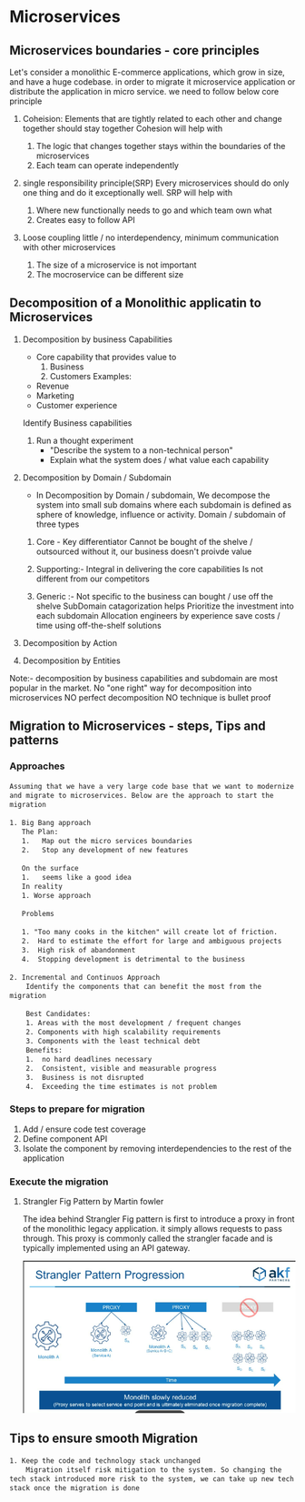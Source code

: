 # Microservices

## Microservices boundaries - core principles

Let's consider a monolithic E-commerce applications, which grow in size, and have a huge codebase. in order to migrate it microservice application or distribute the application in micro service. we need to follow below  core principle

1. Coheision: Elements that are tightly related to each other and change together should stay together
    Cohesion will help with
    1.  The logic that changes together stays within the boundaries of the microservices
    2.  Each team can operate independently

2. single responsibility principle(SRP)
    Every microservices should do only one thing and do it exceptionally well.
    SRP will help with
    1.  Where new functionally needs to go and which team own what
    2.  Creates easy to follow API

3. Loose coupling
    little / no interdependency, minimum communication with other microservices
    1. The size of a microservice is not important
    2. The mocroservice can be different size

## Decomposition of a Monolithic applicatin to Microservices

1.  Decomposition by business Capabilities
    * Core capability that provides value to 
        1. Business
        2. Customers 
    Examples:
    * Revenue
    * Marketing
    * Customer experience
    
    Identify Business capabilities
    1.  Run a thought experiment
        *   "Describe the system to a non-technical person"
        *   Explain what the system does / what value each capability

2.  Decomposition by Domain / Subdomain
    *  In Decomposition by Domain / subdomain, We decompose the system into small sub domains where each subdomain is defined as sphere of knowledge, influence or activity. 
    Domain / subdomain of three types
    1.  Core - Key differentiator
        Cannot be bought of the shelve / outsourced
        without it, our business doesn't proivde value
        
    2.  Supporting:-
        Integral in delivering the core capabilities
        Is not different from our competitors

    3.  Generic :-
        Not specific to the business
        can bought / use off the shelve
    SubDomain catagorization helps
        Prioritize the investment into each subdomain
        Allocation engineers by experience
        save costs / time using off-the-shelf solutions

3.  Decomposition by Action
4.  Decomposition by Entities

Note:-
 decomposition by business capabilities and subdomain are most popular in the market.
 No "one right" way for decomposition into microservices
 NO perfect decomposition
 NO technique is bullet proof

 ## Migration to Microservices - steps, Tips and patterns
    
 ### Approaches

    Assuming that we have a very large code base that we want to modernize and migrate to microservices. Below are the approach to start the migration

    1. Big Bang approach
       The Plan:
       1.   Map out the micro services boundaries
       2.   Stop any development of new features

       On the surface
       1.   seems like a good idea
       In reality
       1. Worse approach

       Problems

       1. "Too many cooks in the kitchen" will create lot of friction.
       2.  Hard to estimate the effort for large and ambiguous projects
       3.  High risk of abandonment
       4.  Stopping development is detrimental to the business
    
    2. Incremental and Continuos Approach
        Identify the components that can benefit the most from the migration

        Best Candidates:
        1. Areas with the most development / frequent changes
        2. Components with high scalability requirements
        3. Components with the least technical debt
        Benefits:
        1.  no hard deadlines necessary
        2.  Consistent, visible and measurable progress
        3.  Business is not disrupted
        4.  Exceeding the time estimates is not problem

 ### Steps to prepare for migration
 1. Add / ensure code test coverage
 2. Define component API
 3. Isolate the component by removing interdependencies to the rest of the application


### Execute the migration

1. Strangler Fig Pattern by Martin fowler

    The idea behind Strangler Fig pattern is first to introduce a proxy in front of the monolithic legacy application. it simply allows requests to pass through. This proxy is commonly called the strangler facade and is typically implemented using an API gateway.


    ![alt text](img/image.png)

## Tips to ensure smooth Migration
    1. Keep the code and technology stack unchanged
        Migration itself risk mitigation to the system. So changing the tech stack introduced more risk to the system, we can take up new tech stack once the migration is done
 